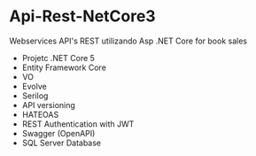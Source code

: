 # Api-Rest-NetCore3
Webservices API's REST utilizando Asp .NET Core for book sales
 - Projetc .NET Core 5
 - Entity Framework Core
 - VO
 - Evolve
 - Serilog
 - API versioning
 - HATEOAS
 - REST Authentication with JWT
 - Swagger (OpenAPI)
 - SQL Server Database

